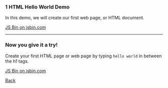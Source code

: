 ### 1 HTML Hello World Demo

In this demo, we will create our first web page, or HTML document.

<a class="jsbin-embed" href="https://jsbin.com/zotewu/1/embed?html,output">JS Bin on jsbin.com</a><script src="https://static.jsbin.com/js/embed.min.js?3.36.9"></script>

---

### Now you give it a try!

Create your first HTML page or web page by typing `hello world` in between the h1 tags.

<a class="jsbin-embed" href="https://jsbin.com/zotewu/2/embed?html,output">JS Bin on jsbin.com</a>

[Back](/1-hello-world/)
